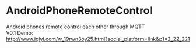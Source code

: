 # AndroidPhoneRemoteControl
Android phones remote control each other through MQTT
<br/>
V0.1 Demo:<br/>
http://www.iqiyi.com/w_19rwn3oy25.html?social_platform=link&p1=2_22_221
<br/>
